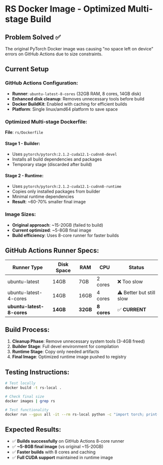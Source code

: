# RS Docker Image - Optimized Multi-stage Build

## Problem Solved ✅

The original PyTorch Docker image was causing "no space left on device" errors on GitHub Actions due to size constraints.

## Current Setup

### GitHub Actions Configuration:
- **Runner**: `ubuntu-latest-8-cores` (32GB RAM, 8 cores, 14GB disk)
- **Enhanced disk cleanup**: Removes unnecessary tools before build
- **Docker BuildKit**: Enabled with caching for efficient builds
- **Platform**: Single linux/amd64 platform to save space

### Optimized Multi-stage Dockerfile:
**File**: `rs/Dockerfile`

#### Stage 1 - Builder:
- Uses `pytorch/pytorch:2.1.2-cuda12.1-cudnn8-devel`
- Installs all build dependencies and packages
- Temporary stage (discarded after build)

#### Stage 2 - Runtime:
- Uses `pytorch/pytorch:2.1.2-cuda12.1-cudnn8-runtime` 
- Copies only installed packages from builder
- Minimal runtime dependencies
- **Result**: ~60-70% smaller final image

### Image Sizes:
- **Original approach**: ~15-20GB (failed to build)
- **Current optimized**: ~5-8GB final image
- **Build efficiency**: Uses 8-core runner for faster builds

## GitHub Actions Runner Specs:

| Runner Type | Disk Space | RAM | CPU | Status |
|-------------|------------|-----|-----|--------|
| ubuntu-latest | 14GB | 7GB | 2 cores | ❌ Too slow |
| ubuntu-latest-4-cores | 14GB | 16GB | 4 cores | ⚠️ Better but still slow |
| **ubuntu-latest-8-cores** | **14GB** | **32GB** | **8 cores** | ✅ **CURRENT** |

## Build Process:

1. **Cleanup Phase**: Remove unnecessary system tools (3-4GB freed)
2. **Builder Stage**: Full devel environment for compilation
3. **Runtime Stage**: Copy only needed artifacts
4. **Final Image**: Optimized runtime image pushed to registry

## Testing Instructions:

```bash
# Test locally
docker build -t rs-local .

# Check final size
docker images | grep rs

# Test functionality
docker run --gpus all -it --rm rs-local python -c "import torch; print(f'CUDA: {torch.cuda.is_available()}')"
```

## Expected Results:
- ✅ **Builds successfully** on GitHub Actions 8-core runner
- ✅ **~5-8GB final image** (vs original ~15-20GB)
- ✅ **Faster builds** with 8 cores and caching
- ✅ **Full CUDA support** maintained in runtime image
